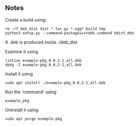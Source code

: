 
## Notes


Create a build using:  

```
rm -rf deb_dist dist *.tar.gz *.egg* build tmp
python3 setup.py --command-packages=stdeb.command bdist_deb
```

A .deb is produced inside ./deb_dist

Examine it using 

```
lintian example-pkg_0.0.2-1_all.deb
dpkg -I example-pkg_0.0.2-1_all.deb
```


Install it using

```
sudo apt install ./example-pkg_0.0.2-1_all.deb
```

Run the 'command' using

```
example_pkg
```

Uninstall it using

```
sudo apt purge example-pkg
```

